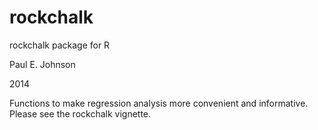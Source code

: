 rockchalk
=========

rockchalk package for R

Paul E. Johnson

2014

Functions to make regression analysis more convenient and informative. 
Please see the rockchalk vignette.

